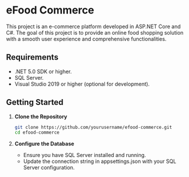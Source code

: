 # eFood Commerce

This project is an e-commerce platform developed in ASP.NET Core and C#. The goal of this project is to provide an online food shopping solution with a smooth user experience and comprehensive functionalities.

## Requirements

- .NET 5.0 SDK or higher.
- SQL Server.
- Visual Studio 2019 or higher (optional for development).

## Getting Started

1. **Clone the Repository**

   ```bash
   git clone https://github.com/yourusername/efood-commerce.git
   cd efood-commerce


2. **Configure the Database**

   * Ensure you have SQL Server installed and running.
    * Update the connection string in appsettings.json with your SQL Server configuration.
